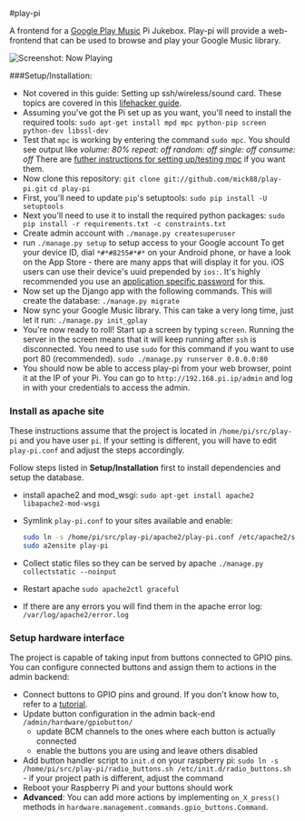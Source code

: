 #play-pi

A frontend for a [Google Play Music](http://play.google.com/music/) Pi Jukebox. Play-pi will provide a web-frontend that can be used to browse and play your Google Music library.

![Screenshot: Now Playing](http://i.imgur.com/XbGadJU.png)

###Setup/Installation:

* Not covered in this guide: Setting up ssh/wireless/sound card. These topics are covered in this [lifehacker guide](http://lifehacker.com/5978594/turn-a-raspberry-pi-into-an-airplay-receiver-for-streaming-music-in-your-living-room).
* Assuming you've got the Pi set up as you want, you'll need to install the required tools:
`sudo apt-get install mpd mpc python-pip screen python-dev libssl-dev`
* Test that `mpc` is working by entering the command `sudo mpc`. You should see output like
*volume: 80%   repeat: off   random: off   single: off   consume: off*
There are [futher instructions for setting up/testing mpc](http://www.gmpa.it/it9xxs/?p=727) if you want them.
* Now clone this repository:
`git clone git://github.com/mick88/play-pi.git`
`cd play-pi`
* First, you'll need to update `pip`'s setuptools: `sudo pip install -U setuptools`
* Next you'll need to use it to install the required python packages:
`sudo pip install -r requirements.txt -c constraints.txt`
* Create admin account with `./manage.py createsuperuser`
* run `./manage.py setup` to setup access to your Google account
To get your device ID, dial `*#*#8255#*#*` on your Android phone, or have a look on the App Store - there are many apps that will display it for you. iOS users can use their device's uuid prepended by `ios:`.
It's highly recommended you use an [application specific password](https://support.google.com/accounts/answer/185833?hl=en) for this.
* Now set up the Django app with the following commands. This will create the database:
`./manage.py migrate`
* Now sync your Google Music library. This can take a very long time, just let it run:
`./manage.py init_gplay`
* You're now ready to roll! Start up a screen by typing `screen`. Running the server in the screen means that it will keep running after `ssh` is disconnected. You need to use `sudo` for this command if you want to use port 80 (recommended).
`sudo ./manage.py runserver 0.0.0.0:80`
* You should now be able to access play-pi from your web browser, point it at the IP of your Pi. You can go to `http://192.168.pi.ip/admin` and log in with your credentials to access the admin.

### Install as apache site
These instructions assume that the project is located in `/home/pi/src/play-pi` and you have user `pi`. If your setting is different, you will have to edit `play-pi.conf` and adjust the steps accordingly.

Follow steps listed in **Setup/Installation** first to install dependencies and setup the database.

* install apache2 and mod_wsgi: `sudo apt-get install apache2 libapache2-mod-wsgi`
* Symlink `play-pi.conf` to your sites available and enable:

    ```bash
    sudo ln -s /home/pi/src/play-pi/apache2/play-pi.conf /etc/apache2/sites-available/play-pi.conf
    sudo a2ensite play-pi
    ```
* Collect static files so they can be served by apache `./manage.py collectstatic --noinput`
* Restart apache `sudo apache2ctl graceful`
* If there are any errors you will find them in the apache error log: `/var/log/apache2/error.log`


### Setup hardware interface
The project is capable of taking input from buttons connected to GPIO pins. You can configure connected buttons and assign them to actions in the admin backend:

* Connect buttons to GPIO pins and ground. If you don't know how to, refer to a [tutorial](http://razzpisampler.oreilly.com/ch07.html).
* Update button configuration in the admin back-end `/admin/hardware/gpiobutton/`
    * update BCM channels to the ones where each button is actually connected
    * enable the buttons you are using and leave others disabled
* Add button handler script to `init.d` on your raspberry pi: `sudo ln -s /home/pi/src/play-pi/radio_buttons.sh /etc/init.d/radio_buttons.sh` - if your project path is different, adjust the command
* Reboot your Raspberry Pi and your buttons should work
* **Advanced**: You can add more actions by implementing `on_X_press()` methods in `hardware.management.commands.gpio_buttons.Command`. 